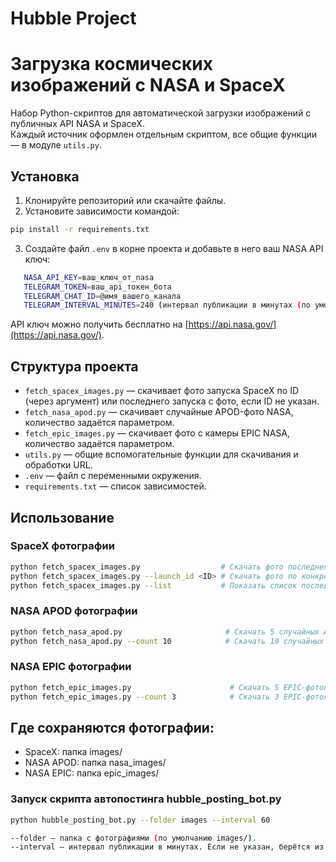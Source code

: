 # Hubble Project

# Загрузка космических изображений с NASA и SpaceX

Набор Python-скриптов для автоматической загрузки изображений с публичных API NASA и SpaceX.  
Каждый источник оформлен отдельным скриптом, все общие функции — в модуле `utils.py`.

## Установка

1. Клонируйте репозиторий или скачайте файлы.
2. Установите зависимости командой:

 ```bash
 pip install -r requirements.txt
 ```

3. Создайте файл `.env` в корне проекта и добавьте в него ваш NASA API ключ:
 ```bash
    NASA_API_KEY=ваш_ключ_от_nasa
    TELEGRAM_TOKEN=ваш_api_токен_бота
    TELEGRAM_CHAT_ID=@имя_вашего_канала
    TELEGRAM_INTERVAL_MINUTES=240 (интервал публикации в минутах (по умолчанию — 240 = 4 часа))
```

API ключ можно получить бесплатно на [https://api.nasa.gov/](https://api.nasa.gov/).

## Структура проекта

- `fetch_spacex_images.py` — скачивает фото запуска SpaceX по ID (через аргумент) или последнего запуска с фото, если ID не указан.
- `fetch_nasa_apod.py` — скачивает случайные APOD-фото NASA, количество задаётся параметром.
- `fetch_epic_images.py` — скачивает фото с камеры EPIC NASA, количество задаётся параметром.
- `utils.py` — общие вспомогательные функции для скачивания и обработки URL.
- `.env` — файл с переменными окружения.
- `requirements.txt` — список зависимостей.

## Использование

### SpaceX фотографии
```bash
python fetch_spacex_images.py                  # Скачать фото последнего запуска с фотографиями
python fetch_spacex_images.py --launch_id <ID> # Скачать фото по конкретному ID запуска
python fetch_spacex_images.py --list           # Показать список последних запусков (с ID)
```

### NASA APOD фотографии
```bash
python fetch_nasa_apod.py                       # Скачать 5 случайных APOD-фотографий (по умолчанию)
python fetch_nasa_apod.py --count 10            # Скачать 10 случайных APOD-фотографий
```

### NASA EPIC фотографии
```bash
python fetch_epic_images.py                      # Скачать 5 EPIC-фотографий (по умолчанию)
python fetch_epic_images.py --count 3            # Скачать 3 EPIC-фотографии
```

## Где сохраняются фотографии:
- SpaceX: папка images/
- NASA APOD: папка nasa_images/
- NASA EPIC: папка epic_images/


### Запуск скрипта автопостинга hubble_posting_bot.py
```bash
python hubble_posting_bot.py --folder images --interval 60

--folder — папка с фотографиями (по умолчанию images/).
--interval — интервал публикации в минутах. Если не указан, берётся из .env.
```